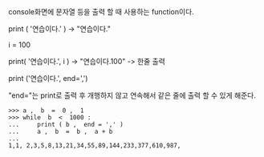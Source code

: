 console화면에 문자열 등을 출력 할 때 사용하는 function이다.



print ( '연습이다.' )  -> "연습이다."

i = 100

print( '연습이다.', i ) -> "연습이다.100"  -> 한줄 출력



print ('연습이다.', end=',')  

"end="는 print로 출력 후 개행하지 않고 연속해서 같은 줄에 출력 할 수 있게 해준다.

```
>>> a ,  b  =  0 ,  1 
>>> while  b  <  1000 : 
...     print ( b ,  end = ',' ) 
...     a ,  b  =  b ,  a + b 
... 
1,1, 2,3,5,8,13,21,34,55,89,144,233,377,610,987,
```

